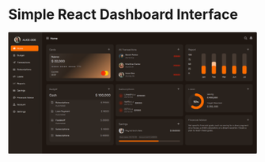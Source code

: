 <div>
  <h1>Simple React Dashboard Interface</h1>
  <img src="dashboard.PNG" width={75%} alt='dashboard image' />
</div>




